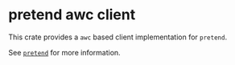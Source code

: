 # pretend awc client

This crate provides a `awc` based client implementation for `pretend`.

See [`pretend`](../pretend/README.md) for more information.
